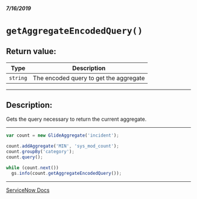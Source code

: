 ##### 7/16/2019
# `getAggregateEncodedQuery()`

## Return value:
| Type | Description |
|---|---|
| `string` | The encoded query to get the aggregate |

---

## Description:
Gets the query necessary to return the current aggregate.

---

```js
var count = new GlideAggregate('incident');

count.addAggregate('MIN', 'sys_mod_count');
count.groupBy('category');
count.query();

while (count.next())
  gs.info(count.getAggregateEncodedQuery());
```

---

[ServiceNow Docs](https://developer.servicenow.com/app.do#!/api_doc?v=madrid&id=r_ScopedGlideAggregateGetAggregateEncodedQuery)